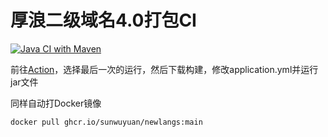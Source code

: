 # 厚浪二级域名4.0打包CI
[![Java CI with Maven](https://github.com/SunWuyuan/newLangs/actions/workflows/maven.yml/badge.svg?branch=main)](https://github.com/SunWuyuan/newLangs/actions/workflows/maven.yml)

前往[Action](https://github.com/SunWuyuan/newLangs/actions/workflows/maven.yml)，选择最后一次的运行，然后下载构建，修改application.yml并运行jar文件

同样自动打Docker镜像
```
docker pull ghcr.io/sunwuyuan/newlangs:main
```
